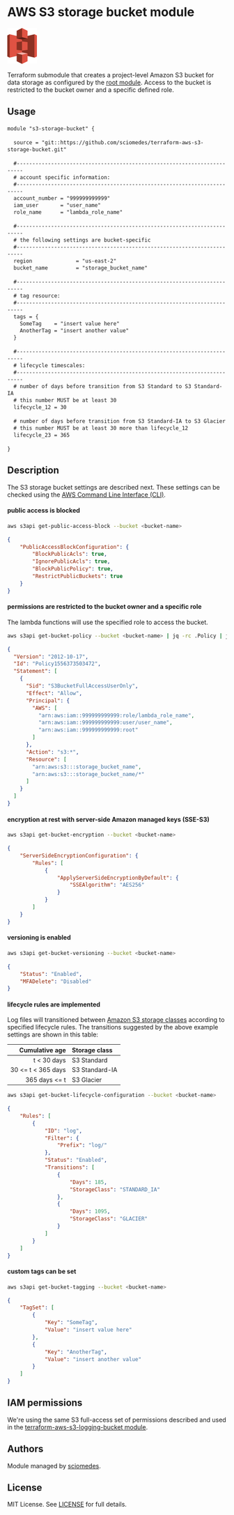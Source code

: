 # AWS S3 storage bucket module

![Amazon S3 icon]

Terraform submodule that creates a project-level Amazon S3 bucket for data storage
as configured by the [root module].
Access to the bucket is restricted to the bucket owner and a specific defined role.

## Usage

```
module "s3-storage-bucket" {

  source = "git::https://github.com/sciomedes/terraform-aws-s3-storage-bucket.git"

  #------------------------------------------------------------------------
  # account specific information:
  #------------------------------------------------------------------------
  account_number = "999999999999"
  iam_user       = "user_name"
  role_name      = "lambda_role_name"

  #------------------------------------------------------------------------
  # the following settings are bucket-specific
  #------------------------------------------------------------------------
  region              = "us-east-2"
  bucket_name         = "storage_bucket_name"
  
  #------------------------------------------------------------------------
  # tag resource:
  #------------------------------------------------------------------------
  tags = {
    SomeTag    = "insert value here"
    AnotherTag = "insert another value"
  }

  #------------------------------------------------------------------------
  # lifecycle timescales:
  #------------------------------------------------------------------------
  # number of days before transition from S3 Standard to S3 Standard-IA
  # this number MUST be at least 30
  lifecycle_12 = 30

  # number of days before transition from S3 Standard-IA to S3 Glacier
  # this number MUST be at least 30 more than lifecycle_12
  lifecycle_23 = 365

}
```

## Description
The S3 storage bucket settings are described next.
These settings can be checked using the [AWS Command Line Interface (CLI)].


#### public access is blocked

```bash
aws s3api get-public-access-block --bucket <bucket-name>
```
```json
{
    "PublicAccessBlockConfiguration": {
        "BlockPublicAcls": true,
        "IgnorePublicAcls": true,
        "BlockPublicPolicy": true,
        "RestrictPublicBuckets": true
    }
}
```

#### permissions are restricted to the bucket owner and a specific role
The lambda functions will use the specified role to access the bucket.
```bash
aws s3api get-bucket-policy --bucket <bucket-name> | jq -rc .Policy | jq .
```
```json
{
  "Version": "2012-10-17",
  "Id": "Policy1556373503472",
  "Statement": [
    {
      "Sid": "S3BucketFullAccessUserOnly",
      "Effect": "Allow",
      "Principal": {
        "AWS": [
          "arn:aws:iam::999999999999:role/lambda_role_name",
          "arn:aws:iam::999999999999:user/user_name",
          "arn:aws:iam::999999999999:root"
        ]
      },
      "Action": "s3:*",
      "Resource": [
        "arn:aws:s3:::storage_bucket_name",
        "arn:aws:s3:::storage_bucket_name/*"
      ]
    }
  ]
}
```

#### encryption at rest with server-side Amazon managed keys (SSE-S3)
```bash
aws s3api get-bucket-encryption --bucket <bucket-name>
```
```json
{
    "ServerSideEncryptionConfiguration": {
        "Rules": [
            {
                "ApplyServerSideEncryptionByDefault": {
                    "SSEAlgorithm": "AES256"
                }
            }
        ]
    }
}
```

#### versioning is enabled
```bash
aws s3api get-bucket-versioning --bucket <bucket-name>
```
```json
{
    "Status": "Enabled",
    "MFADelete": "Disabled"
}
```

#### lifecycle rules are implemented
Log files will transitioned between [Amazon S3 storage classes]
according to specified lifecycle rules.  The transitions suggested
by the above example settings are shown in this table:

|  Cumulative age     | Storage class  |
|--------------------:|:---------------|
|       t < 30 days   | S3 Standard    |
| 30 <= t < 365 days  | S3 Standard-IA |
|      365 days <= t  | S3 Glacier     |

```bash
aws s3api get-bucket-lifecycle-configuration --bucket <bucket-name>
```
```json
{
    "Rules": [
        {
            "ID": "log",
            "Filter": {
                "Prefix": "log/"
            },
            "Status": "Enabled",
            "Transitions": [
                {
                    "Days": 185,
                    "StorageClass": "STANDARD_IA"
                },
                {
                    "Days": 1095,
                    "StorageClass": "GLACIER"
                }
            ]
        }
    ]
}
```

#### custom tags can be set

```bash
aws s3api get-bucket-tagging --bucket <bucket-name>
```
```json
{
    "TagSet": [
        {
            "Key": "SomeTag",
            "Value": "insert value here"
        },
        {
            "Key": "AnotherTag",
            "Value": "insert another value"
        }
    ]
}
```

## IAM permissions
We're using the same S3 full-access set of permissions described and used in the [terraform-aws-s3-logging-bucket module].

## Authors

Module managed by [sciomedes](https://github.com/sciomedes).

## License

MIT License. See [LICENSE](LICENSE) for full details.


[Amazon S3 icon]: https://github.com/sciomedes/terraform-s3-lambda-apigateway-example/raw/master/images/Storage_AmazonS3.png
[root module]: https://github.com/sciomedes/terraform-s3-lambda-apigateway-example
[AWS Command Line Interface (CLI)]: https://aws.amazon.com/cli/
[Amazon S3 storage classes]: https://aws.amazon.com/s3/storage-classes/
[terraform-aws-s3-logging-bucket module]: https://github.com/sciomedes/terraform-s3-lambda-apigateway-example/tree/master/modules/terraform-aws-s3-logging-bucket
[sciomedes]: https://github.com/sciomedes
[LICENSE]: https://github.com/sciomedes/terraform-s3-lambda-apigateway-example/blob/master/modules/terraform-aws-s3-logging-bucket/LICENSE
